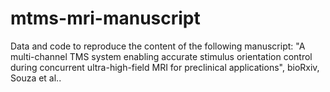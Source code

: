 # mtms-mri-manuscript
Data and code to reproduce the content of the following manuscript: "A multi-channel TMS system enabling accurate stimulus orientation control during concurrent ultra-high-field MRI for preclinical applications", bioRxiv, Souza et al..
